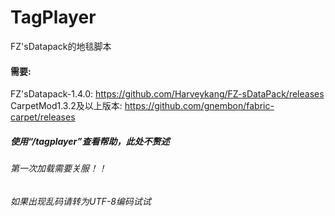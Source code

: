 # TagPlayer
FZ'sDatapack的地毯脚本  
#### 需要:  
FZ'sDatapack-1.4.0: https://github.com/Harveykang/FZ-sDataPack/releases  
CarpetMod1.3.2及以上版本: https://github.com/gnembon/fabric-carpet/releases  
##### 使用“/tagplayer”查看帮助，此处不赘述
###### 第一次加载需要关服！！  
###### 如果出现乱码请转为UTF-8编码试试
